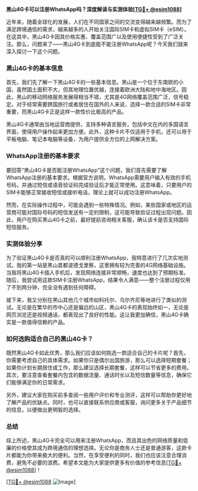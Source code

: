 **黑山4G卡可以注册WhatsApp吗？深度解读与实测体验[[TG💪+ @esim1088](https://t.me/s/esim1088)]**

近年来，随着全球化的发展，人们在不同国家之间的交流变得越来越频繁。而为了满足跨境通信的需求，越来越多的人开始关注国际SIM卡和虚拟SIM卡（eSIM）。在这其中，黑山4G卡因其价格实惠、覆盖范围广以及使用便捷性受到了广泛关注。那么，问题来了——黑山4G卡到底能不能注册WhatsApp呢？今天我们就来深入探讨一下这个问题。

### 黑山4G卡的基本信息

首先，我们先了解一下黑山4G卡的一些基本信息。黑山是一个位于东南欧的小国，虽然国土面积不大，但其地理位置优越，连接着欧洲大陆和地中海地区。因此，黑山的移动网络服务发展得相当不错，尤其是4G网络覆盖范围广泛，信号稳定。对于经常需要跨国旅行或者居住在国外的人来说，选择一款合适的SIM卡非常重要，而黑山4G卡正是这样一款性价比极高的产品。

黑山4G卡通常由当地运营商提供，支持多种语言服务，包括中文在内的多国语言界面，使得用户操作起来更加方便。此外，这种卡片不仅适用于手机，还可以用于平板电脑、笔记本电脑等设备，为用户提供全方位的上网解决方案。

### WhatsApp注册的基本要求

要回答“黑山4G卡是否能注册WhatsApp”这个问题，我们首先需要了解WhatsApp注册的基本要求。根据官方说明，WhatsApp需要用户输入有效的手机号码，并通过短信或语音验证码完成验证后才能正常使用。这意味着，只要用户的SIM卡能够正常接收短信或接听电话，理论上就可以成功注册WhatsApp。

然而，在实际操作过程中，可能会遇到一些特殊情况。例如，某些国家或地区的运营商可能对国际号码的短信发送有一定的限制，这可能导致验证过程出现问题。因此，用户在购买黑山4G卡之前，最好提前咨询相关客服，确认该卡是否支持国际短信服务。

### 实测体验分享

为了验证黑山4G卡是否真的可以顺利注册WhatsApp，我特意进行了几次实地测试。我的第一站是黑山首都波德戈里察，这里拥有较为完善的4G网络基础设施。当我将黑山4G卡插入手机后，发现网络连接非常顺畅，速度也达到了预期标准。随后，我尝试用这款SIM卡注册WhatsApp，结果令人满意——整个注册过程仅用了不到两分钟，完全没有遇到任何障碍。

接下来，我又分别在黑山其他几个城市如科托尔、乌尔齐尼等地进行了类似的测试。无论是在繁华的市中心还是偏远的山区，黑山4G卡的表现始终如一，无论是网页浏览还是视频通话，都表现出了良好的性能。这让我更加确信，黑山4G卡确实是一款值得信赖的产品。

### 如何选购适合自己的黑山4G卡？

既然黑山4G卡如此优秀，那么我们应该如何挑选一款适合自己的卡片呢？首先，你需要考虑自己的具体需求。如果你只是偶尔出国旅游，那么可以选择短期套餐；如果你计划长期居住或工作，那么建议选择长期套餐，这样可以节省更多的费用。其次，要注意查看套餐内包含的数据流量、通话时长以及短信数量等信息，确保它们能够满足你的日常需求。

另外，建议大家在购买前多查阅一些用户评价和专业测评，这样可以帮助你更好地了解产品的优缺点。同时，也可以直接联系供应商或客服，询问更多关于产品细节的信息，以便做出更明智的选择。

### 总结

综上所述，黑山4G卡完全可以用来注册WhatsApp，而且其出色的网络质量和低廉的价格使其成为跨境通信的理想选择。无论你是商务人士还是普通游客，这款卡片都能为你带来极大的便利。当然，在享受便利的同时，我们也应该注意合理消费，避免不必要的浪费。希望本文能为大家提供更多有价值的参考信息[[TG💪+ @esim1088](https://t.me/s/esim1088)]！

[[TG💪+ @esim1088](https://t.me/s/esim1088) ![Image](https://i.postimg.cc/4NQfJmqS/Snipaste-2025-05-13-00-14-12.png)]